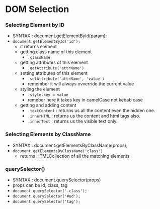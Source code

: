 # DOM Selection

### Selecting Element by ID
- SYNTAX : document.getElementById(param);
- `document.getElementById('id');`
    - it returns element
    - getting class name of this element
        - `.className`
    - getting attributes of this element
        - `.getAttribute('attrName')`
    - setting attributes of this element
        - `.setAttribute('attrName', 'value')`
        - remember it will always ovverride the current value
    - styling the element
        - `.style.key = value`
        - remeber here it takes key in camelCase not kebab case
    - getting and adding content
        - `.textContent` : returns us all the content even the hidden one.
        - `.innerHTML` : returns us the content and html tags also.
        - `.innerText` : returns us the visible text only.

### Selecting Elements by ClassName
- SYNTAX : document.getElementsByClassName(props);
- `document.getElementsByClassName('class')`
    - returns HTMLCollection of all the matching elements


### querySelector()
- SYNTAX : document.querySelector(props)
- props can be id, class, tag
- `document.querySelector('.class');`
- `document.querySelector('#ud');`
- `document.querySelector('tag');`